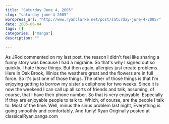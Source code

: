 ```yaml
---
title: "Saturday June 4, 2005"
slug: "saturday-june-4-2005"
wordpress_url: "http://www.ryanclarke.net/post/saturday-june-4-2005/"
date: 2005-06-04
tags: []
categories: ["Xanga"]
description: ""

---
```


As JRod commented on my last post, the reason I didn't feel like sharing a funny story was because I had a migraine. So that's why I signed out so quickly. I hate those things. But then again, allergies just create problems. Here in Oak Brook, Illinios the weathers great and the flowers are in full force. So it's just one of those things.
 The other of those things is that I'm enjoying getting to borrow my sister's cellphone for two weeks. Since it is now the weekend I can call up all sorts of friends and talk, assuming, of course, that I have their phone number. So that is very enjoyable. Especially if they are enjoyable people to talk to. Which, of course, are the people I talk to. Most of the time.
 Well, minus the sinus problem last night, Everything is going smoothly and comfortably. And funly!
 Ryan
Originally posted at classicalRyan.xanga.com
